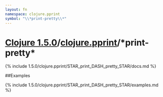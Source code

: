 ```yaml
---
layout: fn
namespace: clojure.pprint
symbol: "\\*print-pretty\\*"
---
```


# [Clojure 1.5.0](../../)/[clojure.pprint](../)/\*print-pretty\*

{% include 1.5.0/clojure.pprint/STAR_print_DASH_pretty_STAR/docs.md %}

##Examples

{% include 1.5.0/clojure.pprint/STAR_print_DASH_pretty_STAR/examples.md %}

